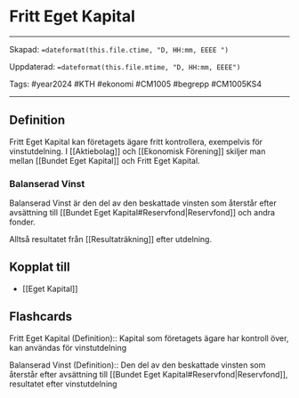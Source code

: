 # Fritt Eget Kapital

---
Skapad: `=dateformat(this.file.ctime, "D, HH:mm, EEEE ")`

Uppdaterad: `=dateformat(this.file.mtime, "D, HH:mm, EEEE")`

Tags: #year2024 #KTH #ekonomi #CM1005 #begrepp #CM1005KS4

---

## Definition

Fritt Eget Kapital kan företagets ägare fritt kontrollera, exempelvis för vinstutdelning. I [[Aktiebolag]] och [[Ekonomisk Förening]] skiljer man mellan [[Bundet Eget Kapital]] och Fritt Eget Kapital.

### Balanserad Vinst

Balanserad Vinst är den del av den beskattade vinsten som återstår efter avsättning till [[Bundet Eget Kapital#Reservfond|Reservfond]] och andra fonder.

Alltså resultatet från [[Resultaträkning]] efter utdelning.

## Kopplat till

- [[Eget Kapital]]

## Flashcards

Fritt Eget Kapital (Definition):: Kapital som företagets ägare har kontroll över, kan användas för vinstutdelning
<!--SR:!2024-04-27,63,310!2024-03-02,4,276-->

Balanserad Vinst (Definition):: Den del av den beskattade vinsten som återstår efter avsättning till [[Bundet Eget Kapital#Reservfond|Reservfond]], resultatet efter vinstutdelning

